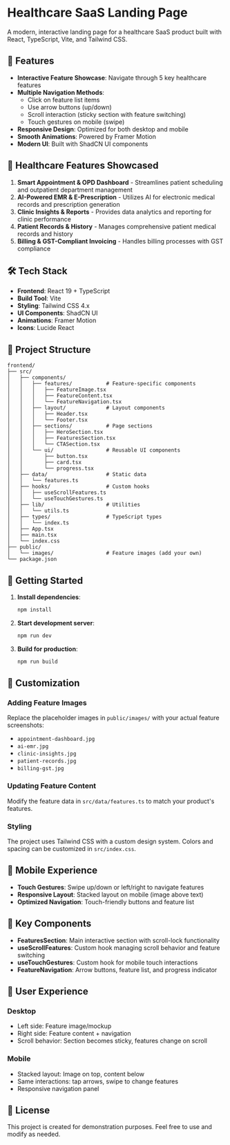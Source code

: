 # Healthcare SaaS Landing Page

A modern, interactive landing page for a healthcare SaaS product built with React, TypeScript, Vite, and Tailwind CSS.

## 🚀 Features

- **Interactive Feature Showcase**: Navigate through 5 key healthcare features
- **Multiple Navigation Methods**: 
  - Click on feature list items
  - Use arrow buttons (up/down)
  - Scroll interaction (sticky section with feature switching)
  - Touch gestures on mobile (swipe)
- **Responsive Design**: Optimized for both desktop and mobile
- **Smooth Animations**: Powered by Framer Motion
- **Modern UI**: Built with ShadCN UI components

## 🏥 Healthcare Features Showcased

1. **Smart Appointment & OPD Dashboard** - Streamlines patient scheduling and outpatient department management
2. **AI-Powered EMR & E-Prescription** - Utilizes AI for electronic medical records and prescription generation
3. **Clinic Insights & Reports** - Provides data analytics and reporting for clinic performance
4. **Patient Records & History** - Manages comprehensive patient medical records and history
5. **Billing & GST-Compliant Invoicing** - Handles billing processes with GST compliance

## 🛠️ Tech Stack

- **Frontend**: React 19 + TypeScript
- **Build Tool**: Vite
- **Styling**: Tailwind CSS 4.x
- **UI Components**: ShadCN UI
- **Animations**: Framer Motion
- **Icons**: Lucide React

## 📁 Project Structure

```
frontend/
├── src/
│   ├── components/
│   │   ├── features/           # Feature-specific components
│   │   │   ├── FeatureImage.tsx
│   │   │   ├── FeatureContent.tsx
│   │   │   └── FeatureNavigation.tsx
│   │   ├── layout/             # Layout components
│   │   │   ├── Header.tsx
│   │   │   └── Footer.tsx
│   │   ├── sections/           # Page sections
│   │   │   ├── HeroSection.tsx
│   │   │   ├── FeaturesSection.tsx
│   │   │   └── CTASection.tsx
│   │   └── ui/                 # Reusable UI components
│   │       ├── button.tsx
│   │       ├── card.tsx
│   │       └── progress.tsx
│   ├── data/                   # Static data
│   │   └── features.ts
│   ├── hooks/                  # Custom hooks
│   │   ├── useScrollFeatures.ts
│   │   └── useTouchGestures.ts
│   ├── lib/                    # Utilities
│   │   └── utils.ts
│   ├── types/                  # TypeScript types
│   │   └── index.ts
│   ├── App.tsx
│   ├── main.tsx
│   └── index.css
├── public/
│   └── images/                 # Feature images (add your own)
└── package.json
```

## 🚀 Getting Started

1. **Install dependencies**:
   ```bash
   npm install
   ```

2. **Start development server**:
   ```bash
   npm run dev
   ```

3. **Build for production**:
   ```bash
   npm run build
   ```

## 🎨 Customization

### Adding Feature Images
Replace the placeholder images in `public/images/` with your actual feature screenshots:
- `appointment-dashboard.jpg`
- `ai-emr.jpg`
- `clinic-insights.jpg`
- `patient-records.jpg`
- `billing-gst.jpg`

### Updating Feature Content
Modify the feature data in `src/data/features.ts` to match your product's features.

### Styling
The project uses Tailwind CSS with a custom design system. Colors and spacing can be customized in `src/index.css`.

## 📱 Mobile Experience

- **Touch Gestures**: Swipe up/down or left/right to navigate features
- **Responsive Layout**: Stacked layout on mobile (image above text)
- **Optimized Navigation**: Touch-friendly buttons and feature list

## 🔧 Key Components

- **FeaturesSection**: Main interactive section with scroll-lock functionality
- **useScrollFeatures**: Custom hook managing scroll behavior and feature switching
- **useTouchGestures**: Custom hook for mobile touch interactions
- **FeatureNavigation**: Arrow buttons, feature list, and progress indicator

## 🎯 User Experience

### Desktop
- Left side: Feature image/mockup
- Right side: Feature content + navigation
- Scroll behavior: Section becomes sticky, features change on scroll

### Mobile
- Stacked layout: Image on top, content below
- Same interactions: tap arrows, swipe to change features
- Responsive navigation panel

## 📄 License

This project is created for demonstration purposes. Feel free to use and modify as needed.